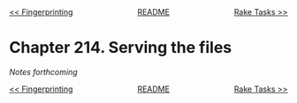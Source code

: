 <div>
<div style='float: left'><a href='ch213-fingerprinting.md'>&lt;&lt; Fingerprinting</a></div>
<div style='float: right'><a href='ch215-rake-tasks.md'>Rake Tasks &gt;&gt;</a></div>
<div style='float: inline-auto;text-align:center'><a href='README.md'>README</a></div>
<div style="clear: both"></div>
</div>

# Chapter 214. Serving the files

*Notes forthcoming*

<div>
<div style='float: left'><a href='ch213-fingerprinting.md'>&lt;&lt; Fingerprinting</a></div>
<div style='float: right'><a href='ch215-rake-tasks.md'>Rake Tasks &gt;&gt;</a></div>
<div style='float: inline-auto;text-align:center'><a href='README.md'>README</a></div>
<div style="clear: both"></div>
</div>